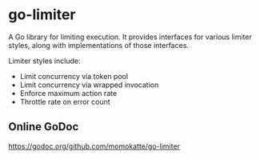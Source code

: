 
# go-limiter

A Go library for limiting execution. It provides interfaces for various limiter styles, along with implementations of those interfaces.

Limiter styles include:
- Limit concurrency via token pool
- Limit concurrency via wrapped invocation
- Enforce maximum action rate
- Throttle rate on error count


## Online GoDoc

https://godoc.org/github.com/momokatte/go-limiter
